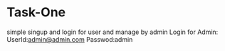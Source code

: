 # Task-One
 simple singup and login for user and manage by admin
Login for Admin:
UserId:admin@admin.com
Passwod:admin
